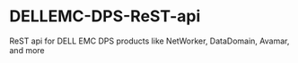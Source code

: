 # DELLEMC-DPS-ReST-api
ReST api for DELL EMC DPS products like NetWorker, DataDomain, Avamar, and more
